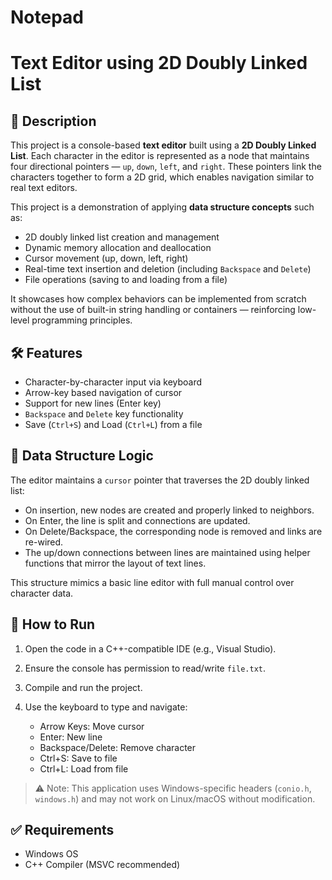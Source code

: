 # Notepad
# Text Editor using 2D Doubly Linked List

## 📌 Description

This project is a console-based **text editor** built using a **2D Doubly Linked List**. Each character in the editor is represented as a node that maintains four directional pointers — `up`, `down`, `left`, and `right`. These pointers link the characters together to form a 2D grid, which enables navigation similar to real text editors.

This project is a demonstration of applying **data structure concepts** such as:

* 2D doubly linked list creation and management
* Dynamic memory allocation and deallocation
* Cursor movement (up, down, left, right)
* Real-time text insertion and deletion (including `Backspace` and `Delete`)
* File operations (saving to and loading from a file)

It showcases how complex behaviors can be implemented from scratch without the use of built-in string handling or containers — reinforcing low-level programming principles.

## 🛠 Features

* Character-by-character input via keyboard
* Arrow-key based navigation of cursor
* Support for new lines (Enter key)
* `Backspace` and `Delete` key functionality
* Save (`Ctrl+S`) and Load (`Ctrl+L`) from a file

## 🧠 Data Structure Logic

The editor maintains a `cursor` pointer that traverses the 2D doubly linked list:

* On insertion, new nodes are created and properly linked to neighbors.
* On Enter, the line is split and connections are updated.
* On Delete/Backspace, the corresponding node is removed and links are re-wired.
* The up/down connections between lines are maintained using helper functions that mirror the layout of text lines.

This structure mimics a basic line editor with full manual control over character data.

## 🏁 How to Run

1. Open the code in a C++-compatible IDE (e.g., Visual Studio).
2. Ensure the console has permission to read/write `file.txt`.
3. Compile and run the project.
4. Use the keyboard to type and navigate:

   * Arrow Keys: Move cursor
   * Enter: New line
   * Backspace/Delete: Remove character
   * Ctrl+S: Save to file
   * Ctrl+L: Load from file

> ⚠ Note: This application uses Windows-specific headers (`conio.h`, `windows.h`) and may not work on Linux/macOS without modification.

## ✅ Requirements

* Windows OS
* C++ Compiler (MSVC recommended)

